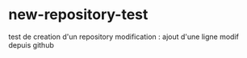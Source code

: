 # new-repository-test
test de creation d'un repository
modification : ajout d'une ligne
modif depuis github
